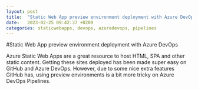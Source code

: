 ```yaml
---
layout: post
title:  "Static Web App preview environment deployment with Azure DevOps"
date:   2023-02-25 09:42:37 +0200
categories: staticwebapps, devops, azuredevops, pipelines
---
```

#Static Web App preview environment deployment with Azure DevOps

Azure Static Web Apps are a great resource to host HTML, SPA and other static content. 
Getting these sites deployed has been made super easy on GitHub and Azure DevOps. 
However, due to some nice extra features GitHub has, using preview environments is a bit more tricky on Azure DevOps Pipelines. 
